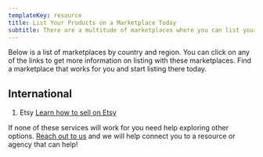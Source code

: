 ```yaml
---
templateKey: resource
title: List Your Products on a Marketplace Today
subtitle: There are a multitude of marketplaces where you can list your products and have them available immediately.   
---
```


Below is a list of marketplaces by country and region. You can click on any of the links to get more information on listing with these marketplaces. Find a marketplace that works for you and start listing there today.


## International 

1. Etsy [Learn how to sell on Etsy](https://www.etsy.com/sell)




If none of these services will work for you need help exploring other options. [Reach out to us](../merchants) and we will help connect you to a resource or agency that can help!
